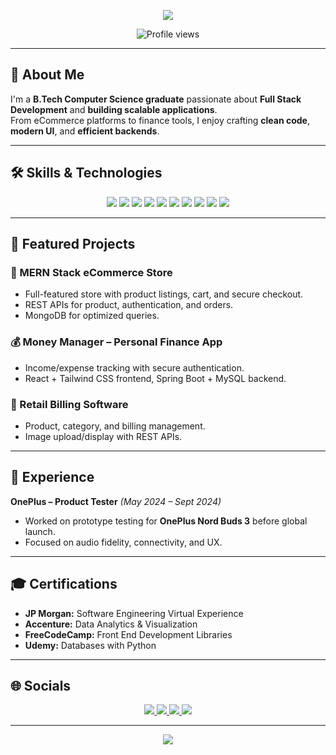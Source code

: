 <!-- Header with gradient + wave animation -->
<p align="center">
  <img src="https://capsule-render.vercel.app/api?type=waving&color=0:0f2027,100:2c5364&height=120&section=header&text=Hi%20I'm%20Tushar%20Singh%20👋&fontSize=30&fontColor=ffffff" />
</p>

<!-- Profile views counter -->
<p align="center">
  <img src="https://komarev.com/ghpvc/?username=tushar24s&label=Profile%20Views&color=0e75b6&style=flat" alt="Profile views" />
</p>

---

## 🚀 About Me
I'm a **B.Tech Computer Science graduate** passionate about **Full Stack Development** and **building scalable applications**.  
From eCommerce platforms to finance tools, I enjoy crafting **clean code**, **modern UI**, and **efficient backends**.  

---

## 🛠 Skills & Technologies  
<p align="center">
  <img src="https://img.shields.io/badge/Java-%23ED8B00.svg?style=for-the-badge&logo=openjdk&logoColor=white">
  <img src="https://img.shields.io/badge/Python-3670A0?style=for-the-badge&logo=python&logoColor=ffdd54">
  <img src="https://img.shields.io/badge/JavaScript-%23323330.svg?style=for-the-badge&logo=javascript&logoColor=%23F7DF1E">
  <img src="https://img.shields.io/badge/React-%2320232a.svg?style=for-the-badge&logo=react&logoColor=%2361DAFB">
  <img src="https://img.shields.io/badge/Spring%20Boot-%236DB33F.svg?style=for-the-badge&logo=spring&logoColor=white">
  <img src="https://img.shields.io/badge/MongoDB-%234ea94b.svg?style=for-the-badge&logo=mongodb&logoColor=white">
  <img src="https://img.shields.io/badge/MySQL-%2300f.svg?style=for-the-badge&logo=mysql&logoColor=white">
  <img src="https://img.shields.io/badge/Node.js-43853D?style=for-the-badge&logo=node.js&logoColor=white">
  <img src="https://img.shields.io/badge/Bootstrap-%23563D7C.svg?style=for-the-badge&logo=bootstrap&logoColor=white">
  <img src="https://img.shields.io/badge/Tailwind_CSS-%2338B2AC.svg?style=for-the-badge&logo=tailwind-css&logoColor=white">
</p>

---

## 📌 Featured Projects  

### 🛒 MERN Stack eCommerce Store  
- Full-featured store with product listings, cart, and secure checkout.  
- REST APIs for product, authentication, and orders.  
- MongoDB for optimized queries.  

### 💰 Money Manager – Personal Finance App  
- Income/expense tracking with secure authentication.  
- React + Tailwind CSS frontend, Spring Boot + MySQL backend.  

### 🧾 Retail Billing Software  
- Product, category, and billing management.  
- Image upload/display with REST APIs.  

---

## 💼 Experience  
**OnePlus – Product Tester** *(May 2024 – Sept 2024)*  
- Worked on prototype testing for **OnePlus Nord Buds 3** before global launch.  
- Focused on audio fidelity, connectivity, and UX.  

---

## 🎓 Certifications  
- **JP Morgan:** Software Engineering Virtual Experience  
- **Accenture:** Data Analytics & Visualization  
- **FreeCodeCamp:** Front End Development Libraries  
- **Udemy:** Databases with Python  

---

## 🌐 Socials  
<p align="center">
  <a href="https://leetcode.com/u/tushar_s24/">
    <img src="https://img.shields.io/badge/LeetCode-FFA116?style=for-the-badge&logo=leetcode&logoColor=white">
  </a>
  <a href="https://www.geeksforgeeks.org/user/tusharsingh0824/">
    <img src="https://img.shields.io/badge/GeeksforGeeks-0F9D58?style=for-the-badge&logo=geeksforgeeks&logoColor=white">
  </a>
  <a href="https://www.linkedin.com/in/tushar-singh-8a2b21226/">
    <img src="https://img.shields.io/badge/LinkedIn-0077B5?style=for-the-badge&logo=linkedin&logoColor=white">
  </a>
  <a href="mailto:tushar.singh0824@gmail.com">
    <img src="https://img.shields.io/badge/Gmail-D14836?style=for-the-badge&logo=gmail&logoColor=white">
  </a>
</p>

---

<!-- Footer with gradient wave -->
<p align="center">
  <img src="https://capsule-render.vercel.app/api?type=waving&color=0:0f2027,100:2c5364&height=100&section=footer" />
</p>
